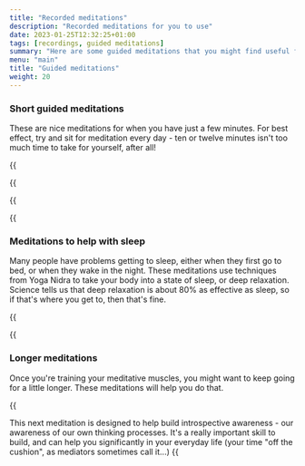 ```yaml
---
title: "Recorded meditations"
description: "Recorded meditations for you to use"
date: 2023-01-25T12:32:25+01:00
tags: [recordings, guided meditations]
summary: "Here are some guided meditations that you might find useful for your own practice. Your browser will likely let you play them directly from this page, but you can also download the MP3 files and store them on your phone or media player to use at your convenience - click on the three dots at the right-hand end to download."
menu: "main"
title: "Guided meditations"
weight: 20
---
```


### Short guided meditations
These are nice meditations for when you have just a few minutes. For best effect, try and sit for meditation every day - ten or twelve minutes isn't too much time to take for yourself, after all!

{{<audio src="/meditations/Simple-10-minute-body-scan.mp3" caption="Ten minute guided bodyscan meditation, suitable for beginners">}}


{{<audio src="/meditations/10-minute-breathing-meditation.mp3" caption="Ten minute guided breath meditation, suitable for beginners">}}

{{<audio src="/meditations/12-mins-of-joy-and-breath.mp3" caption="Twelve minutes, starting with happiness and joy and moving to the breath">}}

{{<audio src="/meditations/10-minutes-loving-kindness.mp3" caption="Ten minute guided loving-kindness mediation, suitable for beginners">}}

### Meditations to help with sleep
Many people have problems getting to sleep, either when they first go to bed, or when they wake in the night. These meditations use techniques from Yoga Nidra to take your body into a state of sleep, or deep relaxation. Science tells us that deep relaxation is about 80% as effective as sleep, so if that's where you get to, then that's fine.

{{<audio src="/meditations/Eight-minutes-to-fall-asleep.mp3" caption="Eight minutes to take your body through relaxation towards sleep">}}

{{<audio src="/meditations/14-minutes-to-sleep-and-deep-relaxation.mp3" caption="Fourteen minutes of progressive relaxation, helping you get to sleep or to a state of deep calm">}}

### Longer meditations
Once you're training your meditative muscles, you might want to keep going for a little longer. These meditations will help you do that.

{{<audio src="/meditations/20m_breath_meditation.mp3" caption="Twenty minute guided breath meditation">}}

This next meditation is designed to help build introspective awareness - our awareness of our own thinking processes. It's a really important skill to build, and can help you significantly in your everyday life (your time "off the cushion", as mediators sometimes call it...)
{{<audio src="/meditations/20m_with_check-ins.mp3" caption="Twenty minute guided meditation with checking in">}}
